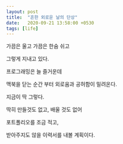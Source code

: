 ```yaml
---
layout: post
title:  "흔한 외로운 날의 단상"
date:   2020-09-21 13:58:00 +0530
tags: [life]
---
```


가끔은 울고 가끔은 한숨 쉬고

그렇게 지내고 있다.

프로그래밍은 늘 즐거운데

맥북을 닫는 순간 부터 외로움과 공허함이 밀려온다.

지금이 딱 그렇다.

딱히 만들것도 없고, 배울 것도 없어

포트폴리오를 조금 적고,

받아주지도 않을 이력서를 내볼 계획이다.
